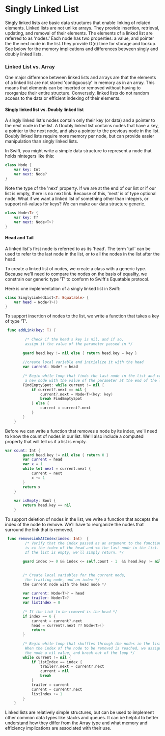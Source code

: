# Singly Linked List

Singly linked lists are basic data structures that enable linking of related elements. Linked lists are not unlike arrays. They provide insertion, retrieval, updating, and removal of their elements. The elements of a linked list are referred to as 'nodes.' Each node has two properties: a value, and pointer the the next node in the list.They provide O(n) time for storage and lookup. See below for the memory implications and differences between singly and doubly linked lists.

### Linked List vs. Array

One major difference between linked lists and arrays are that the elements of a linked list are not stored 'contiguously' in memory as in an array. This means that elements can be inserted or removed without having to reorganize their entire structure. Conversely, linked lists do not random access to the data or efficient indexing of their elements.

#### Singly linked list vs. Doubly linked list
A singly linked list's nodes contain only their key (or data) and a pointer to the next node in the list. A Doubly linked list contains nodes that have a key, a pointer to the next node, and also a pointer to the previous node in the list.
Doubly linked lists require more memory per node, but can provide easier manipulation than singly linked lists. 

In Swift, you might write a simple data structure to represent a node that holds nintegers like this:

```swift
class Node {
	var key: Int
	var next: Node?
}
```
Note the type of the 'next' property. If we are at the end of our list or if our list is empty, there is no next link. Because of this, 'next' is of type optional node. What if we want a linked list of something other than integers, or support nil-values for keys? We can make our data structure generic.

```swift
class Node<T> {
	var key: T?
	var next: Node<T>?
}
```

#### Head and Tail
A linked list's first node is referred to as its 'head'. The term 'tail' can be used to refer to the last node in the list, or to all the nodes in the list after the head.

To create a linked list of nodes, we create a class with a generic type. Because we'll need to compare the nodes on the basis of equality, we constrain our generic type 'T' to conform to Swift's Equatable protocol.

Here is one implementation of a singly linked list in Swift:

```swift
class SinglyLinkedList<T: Equatable> {
	var head = Node<T>()
}
```
To support insertion of nodes to the list, we write a function that takes a key of type 'T'. 

```swift
 func addLink(key: T) {
 		
 		 /* Check if the head's key is nil, and if so, 
 		 assign it the value of the parameter passed in */
 
        guard head.key != nil else { return head.key = key }
        
        //create local variable and initialize it with the head
        var current: Node? = head
        
        /* Begin while loop that finds the last node in the list and creates
         a new node with the value of the parameter at the end of the list */
        FindEmptySpot: while current != nil {
            if current?.next == nil {
                current?.next = Node<T>(key: key)
                break FindEmptySpot
            } else {
                current = current?.next
            }
        }
    }
```
Before we can write a function that removes a node by its index, we'll need to know the count of nodes in our list. We'll also include a computed property that will tell us if a list is empty.

```swift
var count: Int {
        guard head.key != nil else { return 0 }
        var current = head
        var x = 1
        while let next = current.next {
            current = next
            x += 1
        }
        return x
    }
    
    var isEmpty: Bool {
        return head.key == nil
    }
```


To support deletion of nodes in the list, we write a function that accepts the index of the node to remove. We'll have to reorganize the nodes that surround the link that is removed.

```swift
 func removeLinkAtIndex(index: Int)  {
  		 /* Verify that the index passed as an argument to the function
 		 is >= the index of the head and <= the last node in the list.
 		 If the list is empty, we'll simply return. */
 
        guard index >= 0 && index <= self.count - 1  && head.key != nil else { return  }
        
        
        /* Create local variables for the current node,
         the trailing node, and an index */
        the current node with the head node */
        
        var current: Node<T>? = head
        var trailer: Node<T>?
        var listIndex = 0
        
    	/* If the link to be removed is the head */
        if index == 0 {
            current = current?.next
            head = current?.next ?? Node<T>()
            return
        }
        
        /* Begin while loop that shuffles through the nodes in the list.
         When the index of the node to be removed is reached, we assign 
         the node a nil value, and break out of the loop */
        while current != nil {
            if listIndex == index {
                trailer?.next = current?.next
                current = nil
                break
            }
            trailer = current
            current = current?.next
            listIndex += 1
        }
    }
```
Linked lists  are relatively simple structures, but can be used to implement other common data types like stacks and queues. It can be helpful to better understand how they differ from the Array type and what memory and efficiency implications are associated with their use.